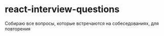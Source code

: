 # react-interview-questions
Собираю все вопросы, которые встречаются на собеседованиях, для повторения
